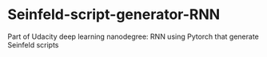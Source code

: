 # Seinfeld-script-generator-RNN
Part of Udacity deep learning nanodegree: RNN using Pytorch that generate Seinfeld scripts
